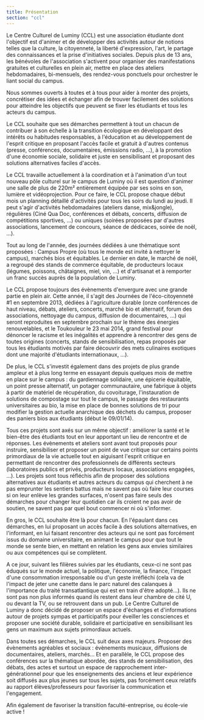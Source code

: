 ```yaml
---
title: Présentation
section: "ccl"
---
```


Le Centre Culturel de Luminy (CCL) est une association étudiante dont
l'objectif est d'animer et de développer des activités autour de notions telles
que la culture, la citoyenneté, la liberté d'expression, l'art, le partage des
connaissances et la prise d'initiatives sociales. Depuis plus de 13 ans, les
bénévoles de l'association s'activent pour organiser des manifestations
gratuites et culturelles en plein air, mettre en place des ateliers
hebdomadaires, bi-mensuels, des rendez-vous ponctuels pour orchestrer le liant
social du campus.

Nous sommes ouverts à toutes et à tous pour aider à monter des projets,
concrétiser des idées et échanger afin de trouver facilement des solutions pour
atteindre les objectifs que peuvent se fixer les étudiants et tous les acteurs
du campus.

Le CCL souhaite que ses démarches permettent à tout un chacun de contribuer à
son échelle à la transition écologique en développant des intérêts ou habitudes
responsables, à l'éducation et au développement de l'esprit critique en
proposant l'accès facile et gratuit à d'autres contenus (presse, conférences,
documentaires, émissions radio, …), à la promotion d'une économie sociale,
solidaire et juste en sensibilisant et proposant des solutions alternatives
faciles d'accès.

Le CCL travaille actuellement à la coordination et à l'animation d'un tout
nouveau pôle culturel sur le campus de Luminy où il est question d'animer une
salle de plus de 220m² entièrement équipée par ses soins en son, lumière et
vidéoprojection. Pour ce faire, le CCL propose chaque début mois un planning
détaillé d'activités pour tous les soirs du lundi au jeudi. Il peut s'agir
d'activités hebdomadaires (ateliers danse, mix&jongle), régulières (Ciné Qua
Doc, conférences et débats, concerts, diffusion de compétitions sportives, ...)
ou uniques (soirées proposées par d'autres associations, lancement de concours,
séance de dédicaces, soirée de noël, ...).

Tout au long de l'année, des journées dédiées à une thématique sont proposées :
Campus Propre (où tous le monde est invité à nettoyer le campus), marchés bios
et équitables. Le dernier en date, le marché de noël, a regroupé des stands de
commerce équitable, de producteurs locaux (légumes, poissons, châtaignes, miel,
vin, …) et d'artisanat et à remporter un franc succès auprès de la population
de Luminy.

Le CCL propose toujours des évènements d'envergure avec une grande partie en
plein air. Cette année, il s'agit des Journées de l'éco-citoyenneté #1 en
septembre 2013, dédiées à l'agriculture durable (onze conférences de haut
niveau, débats, ateliers, concerts, marché bio et alternatif, forum des
associations, nettoyage du campus, diffusion de documentaires, …) qui seront
reproduites en septembre prochain sur le thème des énergies renouvelables, et
le Toukouleur le 23 mai 2014, grand festival pour dénoncer le racisme et les
inégalités et apprendre à rencontrer des gens de toutes origines (concerts,
stands de sensibilisation, repas proposés par tous les étudiants motivés par
faire découvrir des mets culinaires exotiques dont une majorité d'étudiants
internationaux, …).

De plus, le CCL s'investit également dans des projets de plus grande ampleur et
à plus long terme en essayant depuis quelques mois de mettre en place sur le
campus : du gardiennage solidaire, une épicerie équitable, un point presse
alternatif, un potager communautaire, une fabrique à objets à partir de
matériel de récupération, du covoiturage, l'instauration de solutions de
compostage sur tout le campus, le passage des restaurants universitaires au
bio, la mise en place de bonnes solutions de tri pour modifier la gestion
actuelle anarchique des déchets du campus, proposer des paniers bios aux
étudiants (début le 09/01/14).

Tous ces projets sont axés sur un même objectif : améliorer la santé et le
bien-être des étudiants tout en leur apportant un lieu de rencontre et de
réponses. Les évènements et ateliers sont avant tout proposés pour instruire,
sensibiliser et proposer un point de vue critique sur certains points
primordiaux de la vie actuelle tout en aiguisant l'esprit critique en
permettant de rencontrer des professionnels de différents secteurs
(laboratoires publics et privés, producteurs locaux, associations engagées,
...). Les projets sont tous réfléchis afin de proposer des solutions
alternatives aux étudiants et autres acteurs du campus qui cherchent à ne pas
emprunter les sentiers battus mais ne savent pas où faire leur courses si on
leur enlève les grandes surfaces, n'osent pas faire seuls des démarches pour
changer leur quotidien car ils croient ne pas avoir de soutien, ne savent pas
par quel bout commencer ni où s'informer.

 

En gros, le CCL souhaite être là pour chacun. En l'épaulant dans ces démarches,
en lui proposant un accès facile à des solutions alternatives, en l'informant,
en lui faisant rencontrer des acteurs qui ne sont pas forcément issus du
domaine universitaire, en animant le campus pour que tout le monde se sente
bien, en mettant en relation les gens aux envies similaires ou aux compétences
qui se complètent.

A ce jour, suivant les filières suivies par les étudiants, ceux-ci ne sont pas
éduqués sur le monde actuel, la politique, l'économie, la finance, l'impact
d'une consommation irresponsable ou d'un geste irréfléchi (cela va de l'impact
de jeter une canette dans le parc naturel des calanques à l'importance du
traité transatlantique qui est en train d'être adopté...). Ils ne sont pas non
plus informés quand ils restent dans leur chambre de cité U, ou devant la TV,
ou se retrouvent dans un pub. Le Centre Culturel de Luminy a donc décidé de
proposer un espace d'échanges et d'informations autour de projets sympas et
participatifs pour éveiller les consciences et proposer une société durable,
solidaire et participative en sensibilisant les gens un maximum aux sujets
primordiaux actuels.

 

Dans toutes ses démarches, le CCL suit deux axes majeurs. Proposer des
évènements agréables et sociaux : évènements musicaux, diffusions de
documentaires, ateliers, marchés… Et en parallèle, le CCL propose des
conférences sur la thématique abordée, des stands de sensibilisation, des
débats, des actes et surtout un espace de rapprochement inter-générationnel
pour que les enseignements des anciens et leur expérience soit diffusés aux
plus jeunes sur tous les sujets, pas forcément ceux relatifs au rapport
élèves/professeurs pour favoriser la communication et l'engagement.

Afin également de favoriser la transition faculté-entreprise, ou école-vie
active !
